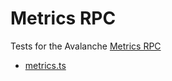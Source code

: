 # Metrics RPC

Tests for the Avalanche [Metrics RPC](https://docs.avax.network/build/avalanchego-apis/metrics-api)

* [metrics.ts](./metrics.ts)